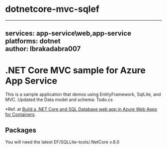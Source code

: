 # dotnetcore-mvc-sqlef

---
services: app-service\web,app-service  
platforms: dotnet  
author: Ibrakadabra007
---

# .NET Core MVC sample for Azure App Service

This is a sample application that demos using EntityFramework, SqlLite, and MVC. Updated the Data model and schema: Todo.cs

 *Ref. at 
[Build a .NET Core and SQL Database web app in Azure Web Apps for Containers](https://docs.microsoft.com/azure/app-service/containers/tutorial-dotnetcore-sqldb-app). 

## Packages

You will need the latest EF/SQLLite-tools/.NetCore v.6.0
